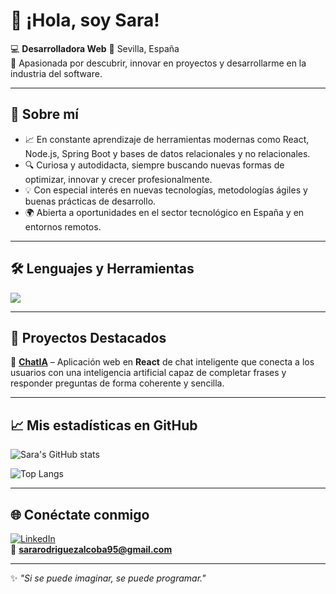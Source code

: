 # 👋 ¡Hola, soy Sara!

💻 **Desarrolladora Web**
📍 Sevilla, España  
🎯 Apasionada por descubrir, innovar en proyectos y desarrollarme en la industria del software.   

---

## 🚀 Sobre mí
- 📈 En constante aprendizaje de herramientas modernas como React, Node.js, Spring Boot y bases de datos relacionales y no relacionales.
- 🔍 Curiosa y autodidacta, siempre buscando nuevas formas de optimizar, innovar y crecer profesionalmente.
- 💡 Con especial interés en nuevas tecnologías, metodologías ágiles y buenas prácticas de desarrollo.
- 🌍 Abierta a oportunidades en el sector tecnológico en España y en entornos remotos.
---

## 🛠️ Lenguajes y Herramientas
<p>
  <img src="https://skillicons.dev/icons?i=html,css,js,react,nodejs,express,java,php,docker,mysql,mongodb,git,github,bitbucket,vscode" />
</p>

---

## 📌 Proyectos Destacados
🔹 [**ChatIA**](https://github.com/sararoal/ChatIA) – Aplicación web en **React** de chat inteligente que conecta a los usuarios con una inteligencia artificial capaz de completar frases y responder preguntas de forma coherente y sencilla.    

---

## 📈 Mis estadísticas en GitHub
![Sara's GitHub stats](https://github-readme-stats.vercel.app/api?username=sararoal&show_icons=true&theme=tokyonight)  

![Top Langs](https://github-readme-stats.vercel.app/api/top-langs/?username=sararoal&layout=compact&theme=tokyonight)

---

## 🌐 Conéctate conmigo
[![LinkedIn](https://img.shields.io/badge/LinkedIn-blue?style=for-the-badge&logo=linkedin&logoColor=white)](https://www.linkedin.com/in/sara-rodr%C3%ADguez-alcoba/)  
📧 **sararodriguezalcoba95@gmail.com**

---
✨ *"Si se puede imaginar, se puede programar."*  
